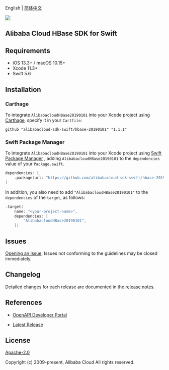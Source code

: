 English | [简体中文](README-CN.md)

![](https://aliyunsdk-pages.alicdn.com/icons/AlibabaCloud.svg)

## Alibaba Cloud HBase SDK for Swift

## Requirements

- iOS 13.3+ / macOS 10.15+
- Xcode 11.3+
- Swift 5.6

## Installation

### Carthage

To integrate `AlibabacloudHBase20190101` into your Xcode project using [Carthage](https://github.com/Carthage/Carthage), specify it in your `Cartfile`:

```ogdl
github "alibabacloud-sdk-swift/hbase-20190101" "1.1.1"
```

### Swift Package Manager

To integrate `AlibabacloudHBase20190101` into your Xcode project using [Swift Package Manager](https://swift.org/package-manager/) , adding `AlibabacloudHBase20190101` to the `dependencies` value of your `Package.swift`.

```swift
dependencies: [
    .package(url: "https://github.com/alibabacloud-sdk-swift/hbase-20190101.git", from: "1.1.1")
]
```

In addition, you also need to add `"AlibabacloudHBase20190101"` to the `dependencies` of the `target`, as follows:

```swift
.target(
    name: "<your-project-name>",
    dependencies: [
        "AlibabacloudHBase20190101",
    ])
```

## Issues

[Opening an Issue](https://github.com/alibabacloud-sdk-swift/hbase-20190101/issues/new), Issues not conforming to the guidelines may be closed immediately.

## Changelog

Detailed changes for each release are documented in the [release notes](./ChangeLog.txt).

## References

* [OpenAPI Developer Portal](https://next.api.alibabacloud.com/home)
- [Latest Release](https://github.com/alibabacloud-sdk-swift/hbase-20190101)

## License

[Apache-2.0](http://www.apache.org/licenses/LICENSE-2.0)

Copyright (c) 2009-present, Alibaba Cloud All rights reserved.
